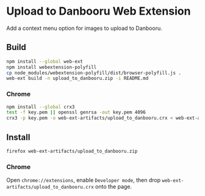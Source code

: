 # Upload to Danbooru Web Extension

Add a context menu option for images to upload to Danbooru.

## Build

```sh
npm install --global web-ext
npm install webextension-polyfill
cp node_modules/webextension-polyfill/dist/browser-polyfill.js .
web-ext build -n upload_to_danbooru.zip -i README.md
```

### Chrome

```sh
npm install --global crx3
test -f key.pem || openssl genrsa -out key.pem 4096
crx3 -p key.pem -o web-ext-artifacts/upload_to_danbooru.crx < web-ext-artifacts/upload_to_danbooru.zip
```

## Install

```sh
firefox web-ext-artifacts/upload_to_danbooru.zip
```

### Chrome

Open `chrome://extensions`, enable `Developer mode`, then drop
`web-ext-artifacts/upload_to_danbooru.crx` onto the page.
